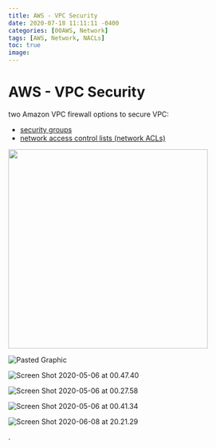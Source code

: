 ```yaml
---
title: AWS - VPC Security
date: 2020-07-18 11:11:11 -0400
categories: [00AWS, Network]
tags: [AWS, Network, NACLs]
toc: true
image:
---
```


# AWS - VPC Security


two Amazon VPC firewall options to secure VPC:
- [security groups](https://ocholuo.github.io/posts/SG/)
- [network access control lists (network ACLs)](https://ocholuo.github.io/posts/NACL/)

<img src="https://i.imgur.com/mQ9l6qI.png" width="400">

![Pasted Graphic](https://i.imgur.com/00ilDRL.png)

![Screen Shot 2020-05-06 at 00.47.40](https://i.imgur.com/Sh4WHHF.png)


![Screen Shot 2020-05-06 at 00.27.58](https://i.imgur.com/nHxCUWC.png)


![Screen Shot 2020-05-06 at 00.41.34](https://i.imgur.com/RICvhdi.png)

![Screen Shot 2020-06-08 at 20.21.29](https://i.imgur.com/RxKRJep.png)














.
